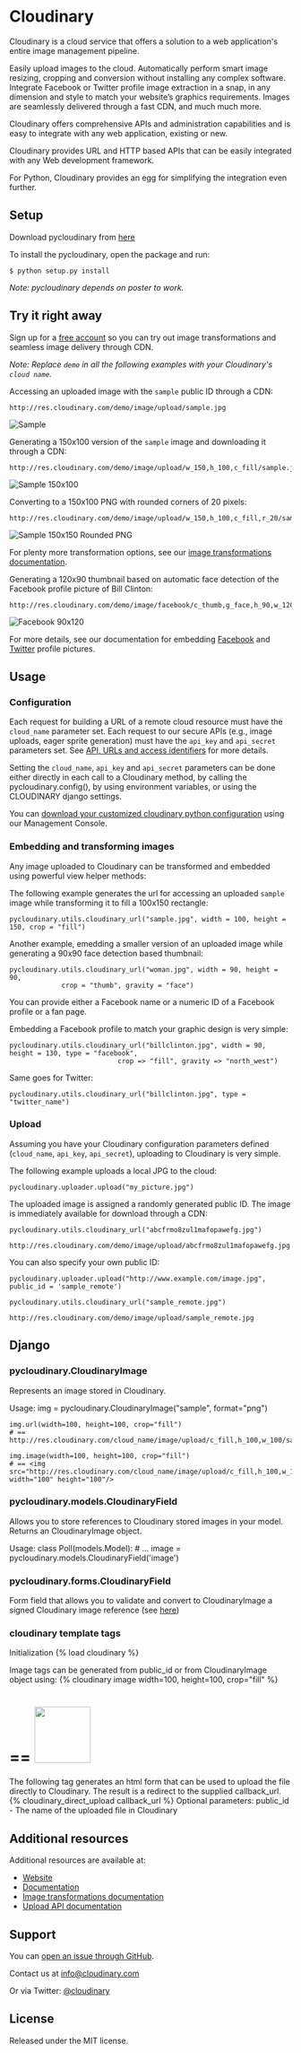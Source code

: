 Cloudinary
==========

Cloudinary is a cloud service that offers a solution to a web application's entire image management pipeline. 

Easily upload images to the cloud. Automatically perform smart image resizing, cropping and conversion without installing any complex software. Integrate Facebook or Twitter profile image extraction in a snap, in any dimension and style to match your website’s graphics requirements. Images are seamlessly delivered through a fast CDN, and much much more. 

Cloudinary offers comprehensive APIs and administration capabilities and is easy to integrate with any web application, existing or new.

Cloudinary provides URL and HTTP based APIs that can be easily integrated with any Web development framework. 

For Python, Cloudinary provides an egg for simplifying the integration even further.

## Setup ######################################################################

Download pycloudinary from [here](https://github.com/downloads/cloudinary/pycloudinary/pycloudinary-0.2.tar.gz)

To install the pycloudinary, open the package and run:

	$ python setup.py install

*Note: pycloudinary depends on poster to work.*

## Try it right away

Sign up for a [free account](https://cloudinary.com/users/register/free) so you can try out image transformations and seamless image delivery through CDN.

*Note: Replace `demo` in all the following examples with your Cloudinary's `cloud name`.*  

Accessing an uploaded image with the `sample` public ID through a CDN:

    http://res.cloudinary.com/demo/image/upload/sample.jpg

![Sample](https://d3jpl91pxevbkh.cloudfront.net/demo/image/upload/w_0.4/sample.jpg "Sample")

Generating a 150x100 version of the `sample` image and downloading it through a CDN:

    http://res.cloudinary.com/demo/image/upload/w_150,h_100,c_fill/sample.jpg

![Sample 150x100](https://d3jpl91pxevbkh.cloudfront.net/demo/image/upload/w_150,h_100,c_fill/sample.jpg "Sample 150x100")

Converting to a 150x100 PNG with rounded corners of 20 pixels: 

    http://res.cloudinary.com/demo/image/upload/w_150,h_100,c_fill,r_20/sample.png

![Sample 150x150 Rounded PNG](https://d3jpl91pxevbkh.cloudfront.net/demo/image/upload/w_150,h_100,c_fill,r_20/sample.png "Sample 150x150 Rounded PNG")

For plenty more transformation options, see our [image transformations documentation](http://cloudinary.com/documentation/image_transformations).

Generating a 120x90 thumbnail based on automatic face detection of the Facebook profile picture of Bill Clinton:
 
    http://res.cloudinary.com/demo/image/facebook/c_thumb,g_face,h_90,w_120/billclinton.jpg
    
![Facebook 90x120](https://d3jpl91pxevbkh.cloudfront.net/demo/image/facebook/c_thumb,g_face,h_90,w_120/billclinton.jpg "Facebook 90x200")

For more details, see our documentation for embedding [Facebook](http://cloudinary.com/documentation/facebook_profile_pictures) and [Twitter](http://cloudinary.com/documentation/twitter_profile_pictures) profile pictures. 


## Usage

### Configuration

Each request for building a URL of a remote cloud resource must have the `cloud_name` parameter set. 
Each request to our secure APIs (e.g., image uploads, eager sprite generation) must have the `api_key` and `api_secret` parameters set. See [API, URLs and access identifiers](http://cloudinary.com/documentation/api_and_access_identifiers) for more details.

Setting the `cloud_name`, `api_key` and `api_secret` parameters can be done either directly in each call to a Cloudinary method, by calling the pycloudinary.config(), by using environment variables, or using the CLOUDINARY django settings.

You can [download your customized cloudinary python configuration](https://cloudinary.com/console/cloudinary_python.txt) using our Management Console.


### Embedding and transforming images

Any image uploaded to Cloudinary can be transformed and embedded using powerful view helper methods:

The following example generates the url for accessing an uploaded `sample` image while transforming it to fill a 100x150 rectangle:

    pycloudinary.utils.cloudinary_url("sample.jpg", width = 100, height = 150, crop = "fill")

Another example, emedding a smaller version of an uploaded image while generating a 90x90 face detection based thumbnail: 

    pycloudinary.utils.cloudinary_url("woman.jpg", width = 90, height = 90, 
                 crop = "thumb", gravity = "face")

You can provide either a Facebook name or a numeric ID of a Facebook profile or a fan page.  
             
Embedding a Facebook profile to match your graphic design is very simple:

    pycloudinary.utils.cloudinary_url("billclinton.jpg", width = 90, height = 130, type = "facebook",
                               crop => "fill", gravity => "north_west")
                           
Same goes for Twitter:

    pycloudinary.utils.cloudinary_url("billclinton.jpg", type = "twitter_name")

### Upload

Assuming you have your Cloudinary configuration parameters defined (`cloud_name`, `api_key`, `api_secret`), uploading to Cloudinary is very simple.
    
The following example uploads a local JPG to the cloud: 
    
    pycloudinary.uploader.upload("my_picture.jpg")
        
The uploaded image is assigned a randomly generated public ID. The image is immediately available for download through a CDN:

    pycloudinary.utils.cloudinary_url("abcfrmo8zul1mafopawefg.jpg")
        
    http://res.cloudinary.com/demo/image/upload/abcfrmo8zul1mafopawefg.jpg

You can also specify your own public ID:    
    
    pycloudinary.uploader.upload("http://www.example.com/image.jpg", public_id = 'sample_remote')

    pycloudinary.utils.cloudinary_url("sample_remote.jpg")

    http://res.cloudinary.com/demo/image/upload/sample_remote.jpg
        
## Django 

### pycloudinary.CloudinaryImage

Represents an image stored in Cloudinary.

Usage:
    img = pycloudinary.CloudinaryImage("sample", format="png")
    
    img.url(width=100, height=100, crop="fill") 
    # == http://res.cloudinary.com/cloud_name/image/upload/c_fill,h_100,w_100/sample.png 
    
    img.image(width=100, height=100, crop="fill") 
    # == <img src="http://res.cloudinary.com/cloud_name/image/upload/c_fill,h_100,w_100/sample.png" width="100" height="100"/>

### pycloudinary.models.CloudinaryField

Allows you to store references to Cloudinary stored images in your model. Returns an CloudinaryImage object.

Usage:
  class Poll(models.Model):
    # ...
    image = pycloudinary.models.CloudinaryField('image')

### pycloudinary.forms.CloudinaryField

Form field that allows you to validate and convert to CloudinaryImage a signed Cloudinary image reference (see [here](http://github.com/cloudinary/cloudinary_js))

### cloudinary template tags

Initialization
  {% load cloudinary %}

Image tags can be generated from public_id or from CloudinaryImage object using:
  {% cloudinary image width=100, height=100, crop="fill" %} 
  # == <img src="http://res.cloudinary.com/cloud_name/image/upload/c_fill,h_100,w_100/sample.png" width="100" height="100" crop="scale"/>

The following tag generates an html form that can be used to upload the file directly to Cloudinary. The result is a redirect to the supplied callback_url.
  {% cloudinary_direct_upload callback_url %}
Optional parameters:
  public_id - The name of the uploaded file in Cloudinary
  
## Additional resources ##########################################################

Additional resources are available at:

* [Website](http://cloudinary.com)
* [Documentation](http://cloudinary.com/documentation)
* [Image transformations documentation](http://cloudinary.com/documentation/image_transformations)
* [Upload API documentation](http://cloudinary.com/documentation/upload_images)

## Support

You can [open an issue through GitHub](https://github.com/cloudinary/pycloudinary/issues).

Contact us at [info@cloudinary.com](mailto:info@cloudinary.com)

Or via Twitter: [@cloudinary](https://twitter.com/#!/cloudinary)

## License #######################################################################

Released under the MIT license. 
